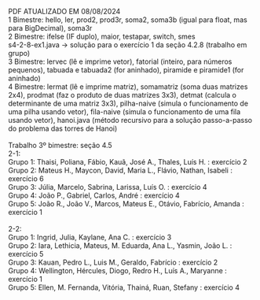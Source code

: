 PDF ATUALIZADO EM 08/08/2024<br>
1 Bimestre: hello, ler, prod2, prod3r, soma2, soma3b (igual para float, mas para BigDecimal), soma3r <br>
2 Bimestre: ifelse (IF duplo), maior, testapar, switch, smes <br>
s4-2-8-ex1.java -> solução para o exercício 1 da seção 4.2.8 (trabalho em grupo)<br>
3 Bimestre: lervec (lê e imprime vetor), fatorial (inteiro, para números pequenos), tabuada e tabuada2 (for aninhado), piramide e piramide1 (for aninhado)<br>
4 Bimestre: lermat (lê e imprime matriz), somamatriz (soma duas matrizes 2x4), prodmat (faz o produto de duas matrizes 3x3), detmat (calcula o determinante de uma matriz 3x3), pilha-naive (simula o funcionamento de uma pilha usando vetor), fila-naive (simula o funcionamento de uma fila usando vetor), hanoi.java (método recursivo para a solução passo-a-passo do problema das torres de Hanoi)<br><br>
Trabalho 3º bimestre: seção 4.5<br>
2-1:<br>
Grupo 1: Thaisi, Poliana, Fábio, Kauã, José A., Thales, Luís H. : exercício 2<br>
Grupo 2: Mateus H., Maycon, David, Maria L., Flávio, Nathan, Isabeli : exercício 6<br>
Grupo 3: Júlia, Marcelo, Sabrina, Larissa, Luís O. : exercício 4<br>
Grupo 4: João P., Gabriel, Carlos, André : exercício 4<br>
Grupo 5: João R., João V., Marcos, Mateus E., Otávio, Fabrício, Amanda : exercício 1<br>
<br>
2-2:<br>
Grupo 1: Ingrid, Julia, Kaylane, Ana C. : exercício 3<br>
Grupo 2: Iara, Lethicia, Mateus, M. Eduarda, Ana L., Yasmin, João L. : exercício 5<br>
Grupo 3: Kauan, Pedro L., Luis M., Geraldo, Fabrício : exercício 2<br>
Grupo 4: Wellington, Hércules, Diogo, Redro H., Luís A., Maryanne : exercício 1<br>
Grupo 5: Ellen, M. Fernanda, Vitória, Thainá, Ruan, Stefany : exercício 4<br>


